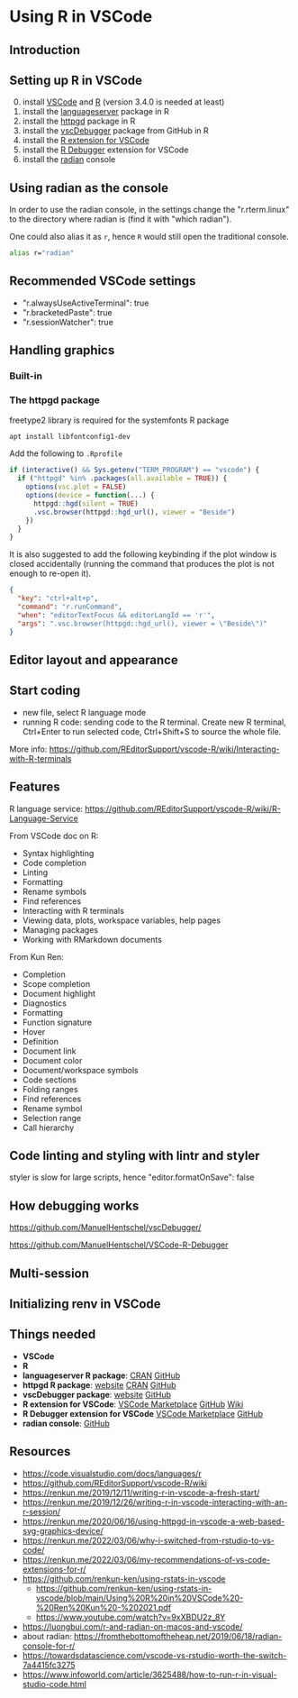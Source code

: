 # Using R in VSCode

## Introduction

## Setting up R in VSCode

0) install [VSCode](https://code.visualstudio.com/) and [R](https://cloud.r-project.org/) (version 3.4.0 is needed at least)
1) install the [languageserver](https://cran.r-project.org/package=languageserver) package in R
2) install the [httpgd](https://cran.r-project.org/web/packages/httpgd/index.html) package in R
3) install the [vscDebugger](https://github.com/ManuelHentschel/vscDebugger) package from GitHub in R
4) install the [R extension for VSCode](https://marketplace.visualstudio.com/items?itemName=REditorSupport.r)
5) install the [R Debugger](https://marketplace.visualstudio.com/items?itemName=RDebugger.r-debugger) extension for VSCode
6) install the [radian](https://github.com/randy3k/radian) console

## Using radian as the console

In order to use the radian console, in the settings change the "r.rterm.linux" to the directory where radian is (find it with "which radian").

One could also alias it as `r`, hence `R` would still open the traditional console.

```bash
alias r="radian"
```

## Recommended VSCode settings

* "r.alwaysUseActiveTerminal": true
* "r.bracketedPaste": true
* "r.sessionWatcher": true

## Handling graphics

### Built-in

### The httpgd package

freetype2 library is required for the systemfonts R package

```bash
apt install libfontconfig1-dev
```

Add the following to `.Rprofile`

```r
if (interactive() && Sys.getenv("TERM_PROGRAM") == "vscode") {
  if ("httpgd" %in% .packages(all.available = TRUE)) {
    options(vsc.plot = FALSE)
    options(device = function(...) {
      httpgd::hgd(silent = TRUE)
      .vsc.browser(httpgd::hgd_url(), viewer = "Beside")
    })
  }
}
```

It is also suggested to add the following keybinding if the plot window is closed accidentally (running the command that produces the plot is not enough to re-open it).

```json
{
  "key": "ctrl+alt+p",
  "command": "r.runCommand",
  "when": "editorTextFocus && editorLangId == 'r'",
  "args": ".vsc.browser(httpgd::hgd_url(), viewer = \"Beside\")"
}
```

## Editor layout and appearance

## Start coding

* new file, select R language mode
* running R code: sending code to the R terminal. Create new R terminal, Ctrl+Enter to run selected code, Ctrl+Shift+S to source the whole file.

More info: <https://github.com/REditorSupport/vscode-R/wiki/Interacting-with-R-terminals>

## Features

R language service: <https://github.com/REditorSupport/vscode-R/wiki/R-Language-Service>

From VSCode doc on R:

* Syntax highlighting
* Code completion
* Linting
* Formatting
* Rename symbols
* Find references
* Interacting with R terminals
* Viewing data, plots, workspace variables, help pages
* Managing packages
* Working with RMarkdown documents

From Kun Ren:

* Completion
* Scope completion
* Document highlight
* Diagnostics
* Formatting
* Function signature
* Hover
* Definition
* Document link
* Document color
* Document/workspace symbols
* Code sections
* Folding ranges
* Find references
* Rename symbol
* Selection range
* Call hierarchy

## Code linting and styling with lintr and styler

styler is slow for large scripts, hence "editor.formatOnSave": false

## How debugging works

<https://github.com/ManuelHentschel/vscDebugger/>

<https://github.com/ManuelHentschel/VSCode-R-Debugger>

## Multi-session

## Initializing renv in VSCode

## Things needed

* **VSCode**
* **R**
* **languageserver R package**: [CRAN](https://cran.r-project.org/web/packages/languageserver/index.html) [GitHub](https://github.com/REditorSupport/languageserver/)
* **httpgd R package**: [website](https://nx10.github.io/httpgd/) [CRAN](https://cran.r-project.org/package=httpgd) [GitHub](https://github.com/nx10/httpgd)
* **vscDebugger package**: [website](https://manuelhentschel.github.io/vscDebugger/) [GitHub](https://github.com/ManuelHentschel/vscDebugger/)
* **R extension for VSCode**: [VSCode Marketplace](https://marketplace.visualstudio.com/items?itemName=REditorSupport.r) [GitHub](https://github.com/REditorSupport/vscode-R) [Wiki](https://github.com/REditorSupport/vscode-R/wiki)
* **R Debugger extension for VSCode** [VSCode Marketplace](https://marketplace.visualstudio.com/items?itemName=RDebugger.r-debugger) [GitHub](https://github.com/ManuelHentschel/VSCode-R-Debugger)
* **radian console**: [GitHub](https://github.com/randy3k/radian)

## Resources

* <https://code.visualstudio.com/docs/languages/r>
* <https://github.com/REditorSupport/vscode-R/wiki>
* <https://renkun.me/2019/12/11/writing-r-in-vscode-a-fresh-start/>
* <https://renkun.me/2019/12/26/writing-r-in-vscode-interacting-with-an-r-session/>
* <https://renkun.me/2020/06/16/using-httpgd-in-vscode-a-web-based-svg-graphics-device/>
* <https://renkun.me/2022/03/06/why-i-switched-from-rstudio-to-vs-code/>
* <https://renkun.me/2022/03/06/my-recommendations-of-vs-code-extensions-for-r/>
* <https://github.com/renkun-ken/using-rstats-in-vscode>
  * <https://github.com/renkun-ken/using-rstats-in-vscode/blob/main/Using%20R%20in%20VSCode%20-%20Ren%20Kun%20-%202021.pdf>
  * <https://www.youtube.com/watch?v=9xXBDU2z_8Y>
* <https://luongbui.com/r-and-radian-on-macos-and-vscode/>
* about radian: <https://fromthebottomoftheheap.net/2019/06/18/radian-console-for-r/>
* <https://towardsdatascience.com/vscode-vs-rstudio-worth-the-switch-7a4415fc3275>
* <https://www.infoworld.com/article/3625488/how-to-run-r-in-visual-studio-code.html>
